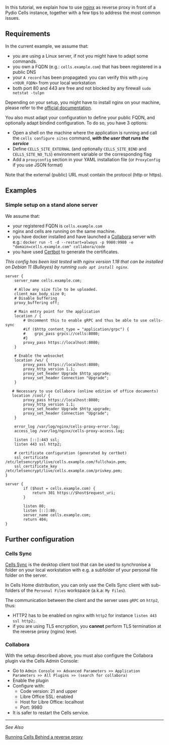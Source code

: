 In this tutorial, we explain how to use [nginx](https://www.nginx.com) as reverse proxy in front of a Pydio Cells instance, together with a few tips to address the most common issues. 

## Requirements

In the current example, we assume that:

- you are using a Linux server, if not you might have to adapt some commands.
- you own a FQDN (e.g.: `cells.example.com`) that has been registered in a public DNS
- your `A record` has been propagated: you can verify this with `ping <YOUR_FQDN>` from your local workstation
- both port 80 and 443 are free and not blocked by any firewall `sudo netstat -tulpn`

Depending on your setup, you might have to install nginx on your machine, please refer to the [official documentation](https://nginx.org/en/linux_packages.html).

You also must adapt your configuration to define your public FQDN, and optionally adapt bindind configuration. To do so, you have 3 options:

- Open a shell on the machine where the application is running and call the `cells configure sites` command, _**with the user that runs the service**_
- Define `CELLS_SITE_EXTERNAL` (and optionally `CELLS_SITE_BIND` and `CELLS_SITE_NO_TLS`) environment variable or the corresponding flag
- Add a `proxyconfig` section in your YAML installation file (or `ProxyConfig` if you use JSON format)

Note that the external (public) URL must contain the protocol (http or https).

## Examples

### Simple setup on a stand alone server

We assume that:

- your registered FQDN is `cells.example.com` 
- nginx and cells are running on the same machine. 
- you have docker installed and have launched a [Collabora](https://www.collaboraoffice.com/code/) server with e.g.: `docker run -t -d --restart=always -p 9980:9980 -e "domain=cells.example.com" collabora/code`
- you have used [Certbot](https://certbot.eff.org/) to generate the certificates.

_This config has been last tested with nginx version 1.18 that can be installed on Debian 11 (Bulleyes) by running `sudo apt install nginx`_.

```nginx
server {
    server_name cells.example.com;
    
    # Allow any size file to be uploaded.
    client_max_body_size 0;
    # Disable buffering
    proxy_buffering off;

    # Main entry point for the application
    location / {
        # Uncomment this to enable gRPC and thus be able to use cells-sync
        #if ($http_content_type = "application/grpc") {
        #    grpc_pass grpcs://cells:8080;
        #}
        proxy_pass https://localhost:8080;
    }

    # Enable the websocket
    location /ws/ {
        proxy_pass https://localhost:8080;
        proxy_http_version 1.1;
        proxy_set_header Upgrade $http_upgrade;
        proxy_set_header Connection "Upgrade";
    }

   # Necessary to use Collabora (online edition of office documents)
   location /cool/ {
        proxy_pass https://localhost:8080;
        proxy_http_version 1.1;
        proxy_set_header Upgrade $http_upgrade;
        proxy_set_header Connection "Upgrade";
    }

    error_log /var/log/nginx/cells-proxy-error.log;
    access_log /var/log/nginx/cells-proxy-access.log;

    listen [::]:443 ssl;
    listen 443 ssl http2;
    
    # certificate configuration (generated by certbot)
	ssl_certificate /etc/letsencrypt/live/cells.example.com/fullchain.pem;
    ssl_certificate_key /etc/letsencrypt/live/cells.example.com/privkey.pem;
}

server {
        if ($host = cells.example.com) {
            return 301 https://$host$request_uri;
        }

        listen 80;
        listen [::]:80;
        server_name cells.example.com;
        return 404;
}
```

## Further configuration

### Cells Sync

[Cells Sync](https://github.com/pydio/cells-sync) is the desktop client tool that can be used to synchronise a folder on your local workstation with e.g. a subfolder of your personal file folder on the server.

In Cells Home distribution, you can only use the Cells Sync client with sub-folders of the `Personal Files` workspace (a.k.a: `My Files`).

The communication between the client and the server uses `gRPC` on `http2`, thus:

- HTTP2 has to be enabled on nginx with `http2` for instance `listen 443 ssl http2;`.
- if you are using TLS encryption, you **cannot** perform TLS termination at the reverse proxy (nginx) level.

### Collabora

With the setup described above, you must also configure the Collabora plugin via the Cells Admin Console:

- Go to `Admin Console >> Advanced Parameters >> Application Parameters >> All Plugins >> (search for collabora)`
- Enable the plugin
- Configure with:
  - Code version: 21 and upper
  - Libre Office SSL: enabled
  - Host for Libre Office: localhost
  - Port: 9980
- It is safer to restart the Cells service.


--------------------------------------------------------------------------------------------------------
_See Also_

[Running Cells Behind a reverse proxy](en/docs/cells/v4/configure-cells-reverse-proxy)